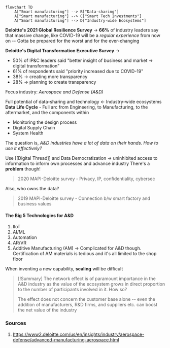 ```mermaid
flowchart TD
	A["Smart manufacturing"] --> B["Data-sharing"]
	A["Smart manufacturing"] --> C["Smart Tech Investments"]
	A["Smart manufacturing"] --> D["Industry-wide Ecosystems"]
```
**Deloitte's 2021 Global Resilience Survey**  -> **66%** of industry leaders say that massive change, like COVID-19 will be a _regular experience_ from now on -- Gotta be prepared for the worst and for the ever-changing

**Deloitte's Digital Transformation Executive Survey** -> 
* 50% of IP&C leaders said "better insight of business and market -> digital transformation"
* 61% of respondents said "priority increased due to COVID-19"
* 38% -> creating more transparency
* 28% -> planning to create transparency

Focus industry: _Aerospace and Defense (A&D)_

Full potential of data-sharing and technology <- Industry-wide ecosystems
**Data Life Cycle** - Full arc from Engineering, to Manufacturing, to the aftermarket, and the components within 
- Monitoring the design process
- Digital Supply Chain
- System Health

The question is, _A&D industries have a lot of data on their hands. How to use it effectively?_

Use [[Digital Thread]] and Data Democratization -> uninhibited access to information to inform own processes and advance industry
There's a **problem** though! 
> 2020 MAPI-Deloitte survey - Privacy, IP, confidentiality, cybersec

Also, who owns the data? 

> 2019 MAPI-Deloitte survey - Connection b/w smart factory and business values

#### The Big 5 Technologies for A&D
1. IIoT
2. AI/ML
3. Automation
4. AR/VR
5. Additive Manufacturing (AM) -> Complicated for A&D though. Certification of AM materials is tedious and it's all limited to the shop floor

When inventing a new capability, **scaling** will be difficult 

>[!Summary]
>The network effect is of paramount importance in the A&D industry as the value of the ecosystem grows in direct proportion to the number of participants involved in it. How so? 
>
>The effect does not concern the customer base alone -- even the addition of manufacturers, R&D firms, and suppliers etc. can boost the net value of the industry
 
### Sources
1. https://www2.deloitte.com/us/en/insights/industry/aerospace-defense/advanced-manufacturing-aerospace.html